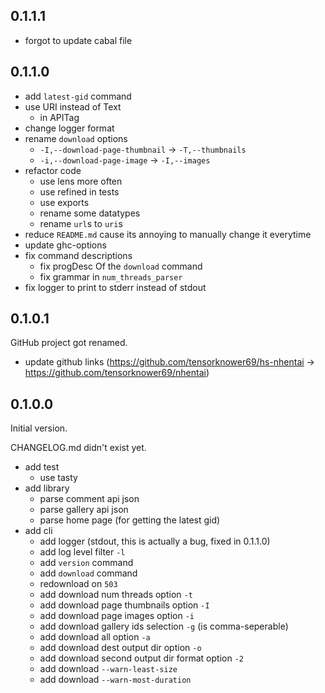 ## 0.1.1.1

- forgot to update cabal file

## 0.1.1.0

- add `latest-gid` command
- use URI instead of Text
	- in APITag
- change logger format
- rename `download` options
	- `-I,--download-page-thumbnail` -> `-T,--thumbnails`
	- `-i,--download-page-image` -> `-I,--images`
- refactor code
	- use lens more often
	- use refined in tests
	- use exports
	- rename some datatypes
	- rename `url`s to `uri`s
- reduce `README.md` cause its annoying to manually change it everytime
- update ghc-options
- fix command descriptions
	- fix progDesc Of the `download` command
	- fix grammar in `num_threads_parser`
- fix logger to print to stderr instead of stdout

## 0.1.0.1

GitHub project got renamed.

- update github links (https://github.com/tensorknower69/hs-nhentai -> https://github.com/tensorknower69/nhentai)

## 0.1.0.0

Initial version.

CHANGELOG.md didn't exist yet.

- add test
	- use tasty
- add library
	- parse comment api json
	- parse gallery api json
	- parse home page (for getting the latest gid)
- add cli
	- add logger (stdout, this is actually a bug, fixed in 0.1.1.0)
	- add log level filter `-l`
	- add `version` command
	- add `download` command
	- redownload on `503`
	- add download num threads option `-t`
	- add download page thumbnails option `-I`
	- add download page images option `-i`
	- add download gallery ids selection `-g` (is comma-seperable)
	- add download all option `-a`
	- add download dest output dir option `-o`
	- add download second output dir format option `-2`
	- add download `--warn-least-size`
	- add download `--warn-most-duration`
